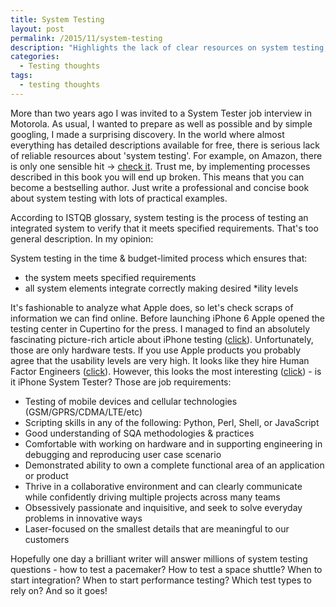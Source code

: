 ```yaml
---
title: System Testing
layout: post
permalink: /2015/11/system-testing
description: "Highlights the lack of clear resources on system testing, contrasts the ISTQB definition with a practical view, and examines potential system testing approaches by analyzing Apple job requirements."
categories:
  - Testing thoughts
tags:
  - testing thoughts
---
```


More than two years ago I was invited to a System Tester job interview in Motorola. As usual, I wanted to prepare as
well as possible and by simple googling, I made a surprising discovery. In the world where almost everything has
detailed descriptions available for free, there is serious lack of reliable resources about 'system testing'. For
example, on Amazon, there is only one sensible
hit -> [check it](https://www.amazon.com/Verification-Validation-Testing-Engineered-Systems/dp/047052751X). Trust me, by
implementing processes described in this book you will end up broken. This means that you can become a bestselling
author. Just write a professional and concise book about system testing with lots of practical examples.

According to ISTQB glossary, system testing is the process of testing an integrated system to verify that it meets
specified requirements. That's too general description. In my opinion:

System testing in the time & budget-limited process which ensures that:

* the system meets specified requirements
* all system elements integrate correctly making desired *ility levels

It's fashionable to analyze what Apple does, so let's check scraps of information we can find online. Before launching
iPhone 6 Apple opened the testing center in Cupertino for the press. I managed to find an absolutely fascinating
picture-rich article about iPhone
testing ([click](https://www.theverge.com/2014/9/25/6845611/inside-apples-iphone-6-torture-building)). Unfortunately,
those are only hardware tests. If you use Apple products you probably agree that the usability levels are very high. It
looks like they hire Human Factor
Engineers ([click](https://www.linkedin.com/jobs2/view/70768850?trk=jserp_job_details_text)). However, this looks the
most interesting ([click](https://www.linkedin.com/jobs2/view/72883772?trk=jserp_job_details_text)) - is it iPhone
System Tester? Those are job requirements:

* Testing of mobile devices and cellular technologies (GSM/GPRS/CDMA/LTE/etc)
* Scripting skills in any of the following: Python, Perl, Shell, or JavaScript
* Good understanding of SQA methodologies & practices
* Comfortable with working on hardware and in supporting engineering in debugging and reproducing user case scenario
* Demonstrated ability to own a complete functional area of an application or product
* Thrive in a collaborative environment and can clearly communicate while confidently driving multiple projects across many teams
* Obsessively passionate and inquisitive, and seek to solve everyday problems in innovative ways
* Laser-focused on the smallest details that are meaningful to our customers

Hopefully one day a brilliant writer will answer millions of system testing questions - how to test a pacemaker? How to
test a space shuttle? When to start integration? When to start performance testing? Which test types to rely on? And so
it goes!
